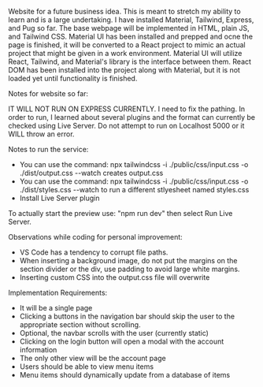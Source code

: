 Website for a future business idea. This is meant to stretch my ability to learn and is a large undertaking. I have installed Material, Tailwind, Express, and Pug so far. The base webpage will be implemented in HTML, plain JS, and Tailwind CSS. Material UI has been installed and prepped and ocne the page is finished, it will be converted to a React project to mimic an actual project that might be given in a work environment. Material UI will utilize React, Tailwind, and Material's library is the interface between them. React DOM has been installed into the project along with Material, but it is not loaded yet until functionality is finished.

Notes for website so far:

IT WILL NOT RUN ON EXPRESS CURRENTLY. I need to fix the pathing. In order to run, I learned about several plugins and the format can currently be checked using Live Server. Do not attempt to run on Localhost 5000 or it WILL throw an error.

Notes to run the service:
- You can use the command: npx tailwindcss -i ./public/css/input.css -o ./dist/output.css --watch creates output.css
- You can use the command: npx tailwindcss -i ./public/css/input.css -o ./dist/styles.css --watch to run a different stlyesheet named styles.css
- Install Live Server plugin


To actually start the preview use: "npm run dev" then select Run Live Server.

Observations while coding for personal improvement:
- VS Code has a tendency to corrupt file paths.
- When inserting a background image, do not put the margins on the section divider or the div, use padding to avoid large white margins.
- Inserting custom CSS into the output.css file will overwrite

Implementation Requirements:
- It will be a single page
- Clicking a buttons in the navigation bar should skip the user to the appropriate section without scrolling.
- Optional, the navbar scrolls with the user (currently static)
- Clicking on the login button will open a modal with the account information
- The only other view will be the account page
- Users should be able to view menu items
- Menu items should dynamically update from a database of items
